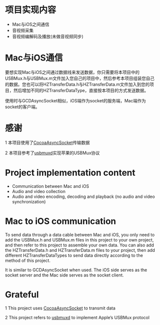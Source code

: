 # 项目实现内容
* Mac与iOS之间通信
* 音视频采集
* 音视频编解码及播放(未做音视频同步)
  
# Mac与iOS通信
要想实现Mac与iOS之间通过数据线来发送数据，你只需要将本项目中的USBMux.h与USBMux.m文件加入您自己的项目中，然后参考本项目组装您自己的数据。您也可以将HZTransferData.h与HZTransferData.m文件加入到您的项目，然后增加不同的HZTransferDataType，直接按本项目的方式发送数据。

使用时与GCDAsyncSocket相似，iOS端作为socket的服务端，Mac端作为socket的客户端。

# 感谢
1 本项目使用了[CocoaAsyncSocket](https://github.com/robbiehanson/CocoaAsyncSocket)传输数据

2 本项目参考了[usbmuxd](https://github.com/libimobiledevice/usbmuxd)实现苹果的USBMux协议


# Project implementation content
* Communication between Mac and iOS
* Audio and video collection
* Audio and video encoding, decoding and playback (no audio and video synchronization)
  
# Mac to iOS communication
To send data through a data cable between Mac and iOS, you only need to add the USBMux.h and USBMux.m files in this project to your own project, and then refer to this project to assemble your own data. You can also add the HZTransferData.h and HZTransferData.m files to your project, then add different HZTransferDataTypes to send data directly according to the method of this project.

It is similar to GCDAsyncSocket when used. The iOS side serves as the socket server and the Mac side serves as the socket client.

# Grateful
1 This project uses [CocoaAsyncSocket](https://github.com/robbiehanson/CocoaAsyncSocket) to transmit data

2 This project refers to [usbmuxd](https://github.com/libimobiledevice/usbmuxd) to implement Apple’s USBMux protocol
